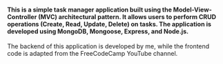 #### This is a simple task manager application built using the Model-View-Controller (MVC) architectural pattern. It allows users to perform CRUD operations (Create, Read, Update, Delete) on tasks. The application is developed using MongoDB, Mongoose, Express, and Node.js.
The backend of this application is developed by me, while the frontend code is adapted from the FreeCodeCamp YouTube channel.
